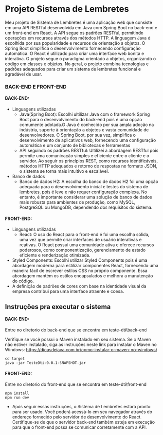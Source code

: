 # Projeto Sistema de Lembretes

Meu projeto de Sistema de Lembretes é uma aplicação web que consiste em uma API RESTful desenvolvida em Java com Spring Boot no back-end e um front-end em React. A API segue os padrões RESTful, permitindo operações em recursos através dos métodos HTTP. A linguagem Java é escolhida por sua popularidade e recursos de orientação a objetos. O Spring Boot simplifica o desenvolvimento fornecendo configuração automática. O React é utilizado para criar uma interface web bonita e interativa. O projeto segue o paradigma orientado a objetos, organizando o código em classes e objetos. No geral, o projeto combina tecnologias e padrões adequados para criar um sistema de lembretes funcional e agradável de usar.

### BACK-END E FRONT-END
#### BACK-END: 
* Linguagens utilizadas
   * Java(Spring Boot): Escolhi ultilizar Java com o framework Spring Boot para o desenvolvimento do back-end pois é uma opção comumente adotada.O Java é conhecido por sua ampla adoção na indústria, suporte à orientação a objetos e vasta comunidade de desenvolvedores. O Spring Boot, por sua vez, simplifica o desenvolvimento de aplicativos web, fornecendo uma configuração automática e um conjunto de bibliotecas e ferramentas 
   * API seguindo os padrões RESTful: Ultilizei a abordagem RESTful  pois permite uma comunicação simples e eficiente entre o cliente e o servidor. Ao seguir os princípios REST, como recursos identificáveis, métodos HTTP adequados e retorno de respostas no formato JSON, o sistema se torna mais intuitivo e escalável.
* Banco de dados
   * Banco de dados H2: A escolha do banco de dados H2 foi uma opção adequada para o desenvolvimento inicial e testes do sistema de lembretes, pois é leve e não requer configuração complexa. No entanto, é importante considerar uma solução de banco de dados mais robusta para ambientes de produção, como MySQL, PostgreSQL ou MongoDB, dependendo dos requisitos do sistema.
#### FRONT-END:
* Linguagens utilizadas
   * React: O uso do React para o front-end é foi uma escolha sólida, uma vez que permite criar interfaces de usuário interativas e reativas. O React possui uma comunidade ativa e oferece recursos poderosos, como componentização, gerenciamento de estado eficiente e renderização otimizada.
 * Styled Components: Escolhi utilizar Styled Components pois é uma abordagem moderna para estilizar componentes React, fornecendo uma maneira fácil de escrever estilos CSS no próprio componente. Essa abordagem mantém os estilos encapsulados e melhora a manutenção do código.
 * A definição de padrões de cores com base na identidade visual da empresa contribui para uma interface atraente e coesa.

## Instruções pra executar o sistema
#### BACK-END:
Entre no diretorio do back-end que se encontra em teste-dti\back-end

Verifique se você possui o Maven instalado em seu sistema. Se o Maven não estiver instalado, siga as instruções neste link para instalar o Maven no Windows: https://dicasdejava.com.br/como-instalar-o-maven-no-windows/
```
cd target
java -jar TesteDti-0.0.1-SNAPSHOT.jar
```
#### FRONT-END:
Entre no diretorio do front-end que se encontra em  teste-dti\front-end
```
npm install
npm run dev
```
* Após seguir essas instruções, o Sistema de Lembretes estará pronto para ser usado. Você poderá acessá-lo em seu navegador através do endereço fornecido pelo servidor de desenvolvimento do React. Certifique-se de que o servidor back-end também esteja em execução para que o front-end possa se comunicar corretamente com a API.

